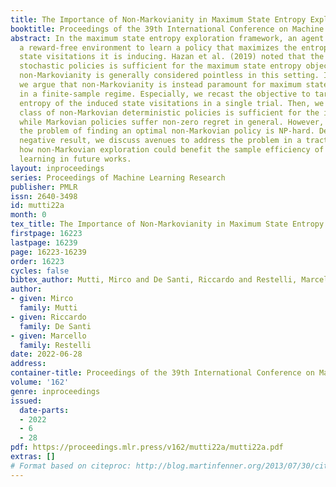 ```yaml
---
title: The Importance of Non-Markovianity in Maximum State Entropy Exploration
booktitle: Proceedings of the 39th International Conference on Machine Learning
abstract: In the maximum state entropy exploration framework, an agent interacts with
  a reward-free environment to learn a policy that maximizes the entropy of the expected
  state visitations it is inducing. Hazan et al. (2019) noted that the class of Markovian
  stochastic policies is sufficient for the maximum state entropy objective, and exploiting
  non-Markovianity is generally considered pointless in this setting. In this paper,
  we argue that non-Markovianity is instead paramount for maximum state entropy exploration
  in a finite-sample regime. Especially, we recast the objective to target the expected
  entropy of the induced state visitations in a single trial. Then, we show that the
  class of non-Markovian deterministic policies is sufficient for the introduced objective,
  while Markovian policies suffer non-zero regret in general. However, we prove that
  the problem of finding an optimal non-Markovian policy is NP-hard. Despite this
  negative result, we discuss avenues to address the problem in a tractable way and
  how non-Markovian exploration could benefit the sample efficiency of online reinforcement
  learning in future works.
layout: inproceedings
series: Proceedings of Machine Learning Research
publisher: PMLR
issn: 2640-3498
id: mutti22a
month: 0
tex_title: The Importance of Non-Markovianity in Maximum State Entropy Exploration
firstpage: 16223
lastpage: 16239
page: 16223-16239
order: 16223
cycles: false
bibtex_author: Mutti, Mirco and De Santi, Riccardo and Restelli, Marcello
author:
- given: Mirco
  family: Mutti
- given: Riccardo
  family: De Santi
- given: Marcello
  family: Restelli
date: 2022-06-28
address:
container-title: Proceedings of the 39th International Conference on Machine Learning
volume: '162'
genre: inproceedings
issued:
  date-parts:
  - 2022
  - 6
  - 28
pdf: https://proceedings.mlr.press/v162/mutti22a/mutti22a.pdf
extras: []
# Format based on citeproc: http://blog.martinfenner.org/2013/07/30/citeproc-yaml-for-bibliographies/
---
```

